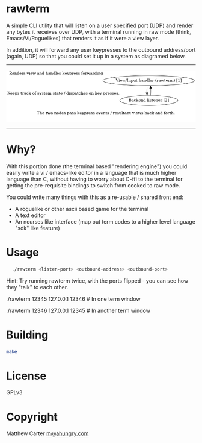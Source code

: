 # rawterm

A simple CLI utility that will listen on a user specified port (UDP) and
render any bytes it receives over UDP, with a terminal running in raw mode
(think, Emacs/Vi/Roguelikes) that renders it as if it were a view layer.

In addition, it will forward any user keypresses to the outbound
address/port (again, UDP) so that you could set it up in a system as
diagramed below.

---------------------

![rawterm](https://github.com/ahungry/rawterm/blob/master/docs/diagram.png)

--------------------

# Why?

With this portion done (the terminal based "rendering engine") you
could easily write a vi / emacs-like editor in a language that is much
higher language than C, without having to worry about C-ffi to the
terminal for getting the pre-requisite bindings to switch from cooked
to raw mode.

You could write many things with this as a re-usable / shared front
end:

- A roguelike or other ascii based game for the terminal
- A text editor
- An ncurses like interface (map out term codes to a higher level
  language "sdk" like feature)

# Usage

```sh
  ./rawterm <listen-port> <outbound-address> <outbound-port>
```

Hint: Try running rawterm twice, with the ports flipped - you can see
how they "talk" to each other.

  ./rawterm 12345 127.0.0.1 12346 # In one term window

  ./rawterm 12346 127.0.0.1 12345 # In another term window

# Building

```sh
make
```

# License

GPLv3

# Copyright

Matthew Carter <m@ahungry.com>
